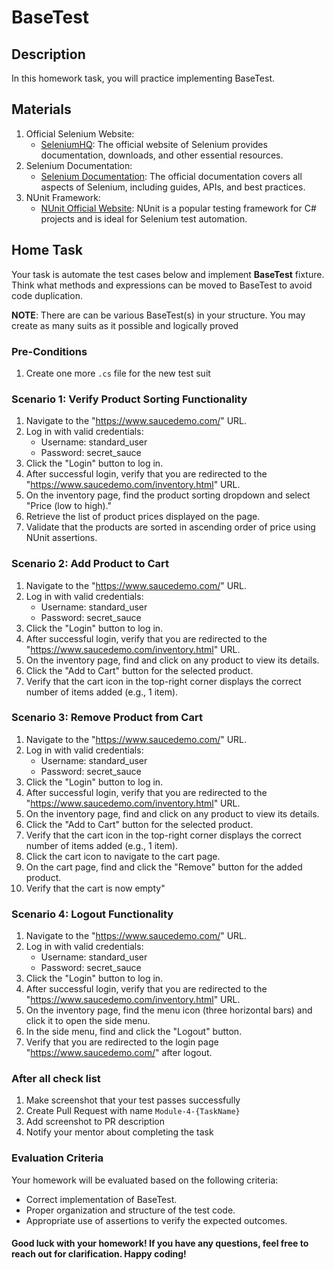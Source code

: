 ﻿# BaseTest

## Description

In this homework task, you will practice implementing BaseTest.

## Materials

1. Official Selenium Website:
    - [SeleniumHQ](https://www.selenium.dev/): The official website of Selenium provides documentation, downloads, and other essential resources.
2. Selenium Documentation:
    - [Selenium Documentation](https://www.selenium.dev/documentation/en/): The official documentation covers all aspects of Selenium, including guides, APIs, and best practices.
3. NUnit Framework:
    - [NUnit Official Website](https://nunit.org/): NUnit is a popular testing framework for C# projects and is ideal for Selenium test automation.

## Home Task

Your task is automate the test cases below and implement **BaseTest** fixture.
Think what methods and expressions can be moved to BaseTest to avoid code duplication.

**NOTE**: There are can be various BaseTest(s) in your structure. You may create as many suits as it possible and 
logically proved

### Pre-Conditions
1. Create one more ``.cs`` file for the new test suit

### Scenario 1: Verify Product Sorting Functionality
1. Navigate to the "https://www.saucedemo.com/" URL. 
2. Log in with valid credentials:
   - Username: standard_user 
   - Password: secret_sauce
3. Click the "Login" button to log in. 
4. After successful login, verify that you are redirected to the "https://www.saucedemo.com/inventory.html" URL. 
5. On the inventory page, find the product sorting dropdown and select "Price (low to high)."
6. Retrieve the list of product prices displayed on the page. 
7. Validate that the products are sorted in ascending order of price using NUnit assertions.

### Scenario 2: Add Product to Cart
1. Navigate to the "https://www.saucedemo.com/" URL.
2. Log in with valid credentials:
   - Username: standard_user
   - Password: secret_sauce
3. Click the "Login" button to log in.
4. After successful login, verify that you are redirected to the "https://www.saucedemo.com/inventory.html" URL.
5. On the inventory page, find and click on any product to view its details.
6. Click the "Add to Cart" button for the selected product.
7. Verify that the cart icon in the top-right corner displays the correct number of items added (e.g., 1 item).

### Scenario 3: Remove Product from Cart
1. Navigate to the "https://www.saucedemo.com/" URL.
2. Log in with valid credentials:
   - Username: standard_user
   - Password: secret_sauce
3. Click the "Login" button to log in.
4. After successful login, verify that you are redirected to the "https://www.saucedemo.com/inventory.html" URL.
5. On the inventory page, find and click on any product to view its details.
6. Click the "Add to Cart" button for the selected product.
7. Verify that the cart icon in the top-right corner displays the correct number of items added (e.g., 1 item).
8. Click the cart icon to navigate to the cart page.
9. On the cart page, find and click the "Remove" button for the added product.
10. Verify that the cart is now empty"

### Scenario 4: Logout Functionality
1. Navigate to the "https://www.saucedemo.com/" URL.
2. Log in with valid credentials:
   - Username: standard_user
   - Password: secret_sauce
3. Click the "Login" button to log in. 
4. After successful login, verify that you are redirected to the "https://www.saucedemo.com/inventory.html" URL.
5. On the inventory page, find the menu icon (three horizontal bars) and click it to open the side menu.
6. In the side menu, find and click the "Logout" button.
7. Verify that you are redirected to the login page "https://www.saucedemo.com/" after logout.

### After all check list

1. Make screenshot that your test passes successfully
2. Create Pull Request with name `Module-4-{TaskName}`
3. Add screenshot to PR description
4. Notify your mentor about completing the task

### Evaluation Criteria
Your homework will be evaluated based on the following criteria:

- Correct implementation of BaseTest. 
- Proper organization and structure of the test code. 
- Appropriate use of assertions to verify the expected outcomes. 

#### Good luck with your homework! If you have any questions, feel free to reach out for clarification. Happy coding!
